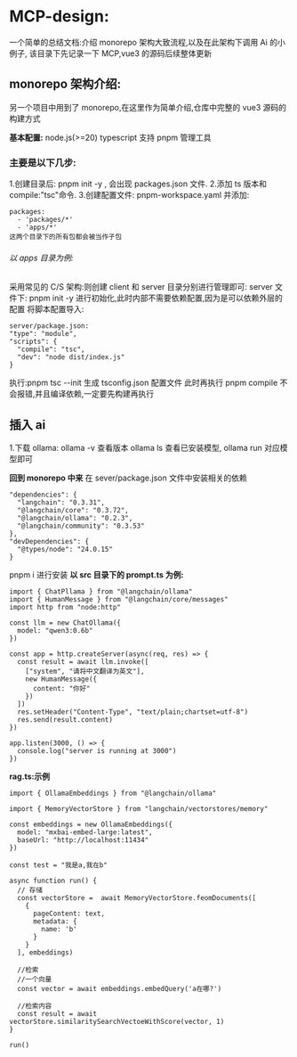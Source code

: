 # MCP-design:

一个简单的总结文档:介绍 monorepo 架构大致流程,以及在此架构下调用 Ai 的小例子,
该目录下先记录一下 MCP,vue3 的源码后续整体更新

## monorepo 架构介绍:

另一个项目中用到了 monorepo,在这里作为简单介绍,仓库中完整的 vue3 源码的构建方式

**基本配置:**
node.js(>=20) typescript 支持 pnpm 管理工具

### 主要是以下几步:

1.创建目录后: pnpm init -y , 会出现 packages.json 文件. 2.添加 ts 版本和 compile:"tsc"命令. 3.创建配置文件: pnpm-workspace.yaml 并添加:

```
packages:
  - 'packages/*'
  - 'apps/*'
这两个目录下的所有包都会被当作子包
```

###### 以 apps 目录为例:

采用常见的 C/S 架构:则创建 client 和 server 目录分别进行管理即可:
server 文件下: pnpm init -y 进行初始化,此时内部不需要依赖配置,因为是可以依赖外层的配置
将脚本配置导入:

```
server/package.json:
"type": "module",
"scripts": {
  "compile": "tsc",
  "dev": "node dist/index.js"
}
```

执行:pnpm tsc --init 生成 tsconfig.json 配置文件
此时再执行 pnpm compile 不会报错,并且编译依赖,一定要先构建再执行

## 插入 ai

1.下载 ollama: ollama -v 查看版本 ollama ls 查看已安装模型, ollama run 对应模型即可

**回到 monorepo 中来**
在 sever/package.json 文件中安装相关的依赖

```
"dependencies": {
  "langchain": "0.3.31",
  "@langchain/core": "0.3.72",
  "@langchain/ollama": "0.2.3",
  "@langchain/community": "0.3.53"
},
"devDependencies": {
  "@types/node": "24.0.15"
}
```

pnpm i 进行安装
**以 src 目录下的 prompt.ts 为例:**

```
import { ChatPllama } from "@langchain/ollama"
import { HumanMessage } from "@langchain/core/messages"
import http from "node:http"

const llm = new ChatOllama({
  model: "qwen3:0.6b"
})

const app = http.createServer(async(req, res) => {
  const result = await llm.invoke([
    ["system", "请将中文翻译为英文"],
    new HumanMessage({
      content: "你好"
    })
  ])
  res.setHeader("Content-Type", "text/plain;chartset=utf-8")
  res.send(result.content)
})

app.listen(3000, () => {
  console.log("server is running at 3000")
})
```

**rag.ts:示例**

```
import { OllamaEmbeddings } from "@langchain/ollama"

import { MemoryVectorStore } from "langchain/vectorstores/memory"

const embeddings = new OllamaEmbeddings({
  model: "mxbai-embed-large:latest",
  baseUrl: "http://localhost:11434"
})

const test = "我是a,我在b"

async function run() {
  // 存储
  const vectorStore =  await MemoryVectorStore.feomDocuments([
    {
      pageContent: text,
      metadata: {
        name: 'b'
      }
    }
  ], embeddings)

  //检索
  //一个向量
  const vector = await embeddings.embedQuery('a在哪?')

  //检索内容
  const result = await vectorStore.similaritySearchVectoeWithScore(vector, 1)
}

run()
```
